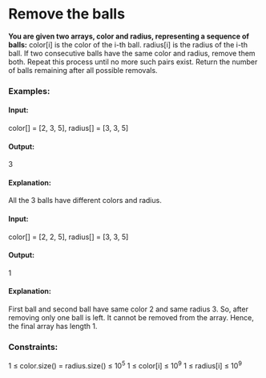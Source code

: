 # Remove the balls
**You are given two arrays, color and radius, representing a sequence of balls:**
color[i] is the color of the i-th ball.
radius[i] is the radius of the i-th ball.
If two consecutive balls have the same color and radius, remove them both. Repeat this process until no more such pairs exist.
Return the number of balls remaining after all possible removals.

### Examples:
#### Input: 
color[] = [2, 3, 5], radius[] = [3, 3, 5]
#### Output: 
3
#### Explanation: 
All the 3 balls have different colors and radius.

#### Input:
color[] = [2, 2, 5], radius[] = [3, 3, 5]
#### Output:
1
#### Explanation: 
First ball and second ball have same color 2 and same radius 3. So, after removing only one ball is left. It cannot be removed from the array. Hence, the final array has length 1.

### Constraints:
1 ≤ color.size() = radius.size() ≤ $`10^5`$
1 ≤ color[i] ≤ $`10^9`$
1 ≤ radius[i] ≤ $`10^9`$                                                                                                                                           


